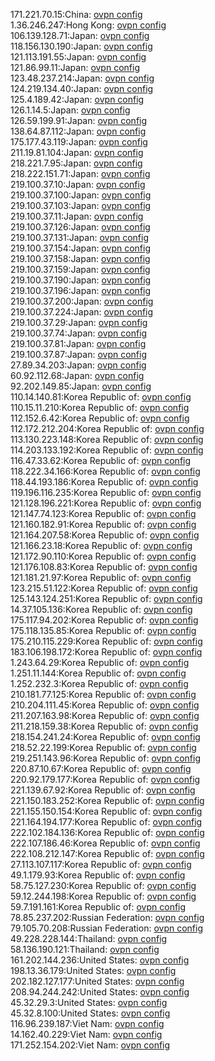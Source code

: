 171.221.70.15:China: [ovpn config](vpn/171_221_70_15.ovpn)  
1.36.246.247:Hong Kong: [ovpn config](vpn/1_36_246_247.ovpn)  
106.139.128.71:Japan: [ovpn config](vpn/106_139_128_71.ovpn)  
118.156.130.190:Japan: [ovpn config](vpn/118_156_130_190.ovpn)  
121.113.191.55:Japan: [ovpn config](vpn/121_113_191_55.ovpn)  
121.86.99.11:Japan: [ovpn config](vpn/121_86_99_11.ovpn)  
123.48.237.214:Japan: [ovpn config](vpn/123_48_237_214.ovpn)  
124.219.134.40:Japan: [ovpn config](vpn/124_219_134_40.ovpn)  
125.4.189.42:Japan: [ovpn config](vpn/125_4_189_42.ovpn)  
126.1.14.5:Japan: [ovpn config](vpn/126_1_14_5.ovpn)  
126.59.199.91:Japan: [ovpn config](vpn/126_59_199_91.ovpn)  
138.64.87.112:Japan: [ovpn config](vpn/138_64_87_112.ovpn)  
175.177.43.119:Japan: [ovpn config](vpn/175_177_43_119.ovpn)  
211.19.81.104:Japan: [ovpn config](vpn/211_19_81_104.ovpn)  
218.221.7.95:Japan: [ovpn config](vpn/218_221_7_95.ovpn)  
218.222.151.71:Japan: [ovpn config](vpn/218_222_151_71.ovpn)  
219.100.37.10:Japan: [ovpn config](vpn/219_100_37_10.ovpn)  
219.100.37.100:Japan: [ovpn config](vpn/219_100_37_100.ovpn)  
219.100.37.103:Japan: [ovpn config](vpn/219_100_37_103.ovpn)  
219.100.37.11:Japan: [ovpn config](vpn/219_100_37_11.ovpn)  
219.100.37.126:Japan: [ovpn config](vpn/219_100_37_126.ovpn)  
219.100.37.131:Japan: [ovpn config](vpn/219_100_37_131.ovpn)  
219.100.37.154:Japan: [ovpn config](vpn/219_100_37_154.ovpn)  
219.100.37.158:Japan: [ovpn config](vpn/219_100_37_158.ovpn)  
219.100.37.159:Japan: [ovpn config](vpn/219_100_37_159.ovpn)  
219.100.37.190:Japan: [ovpn config](vpn/219_100_37_190.ovpn)  
219.100.37.196:Japan: [ovpn config](vpn/219_100_37_196.ovpn)  
219.100.37.200:Japan: [ovpn config](vpn/219_100_37_200.ovpn)  
219.100.37.224:Japan: [ovpn config](vpn/219_100_37_224.ovpn)  
219.100.37.29:Japan: [ovpn config](vpn/219_100_37_29.ovpn)  
219.100.37.74:Japan: [ovpn config](vpn/219_100_37_74.ovpn)  
219.100.37.81:Japan: [ovpn config](vpn/219_100_37_81.ovpn)  
219.100.37.87:Japan: [ovpn config](vpn/219_100_37_87.ovpn)  
27.89.34.203:Japan: [ovpn config](vpn/27_89_34_203.ovpn)  
60.92.112.68:Japan: [ovpn config](vpn/60_92_112_68.ovpn)  
92.202.149.85:Japan: [ovpn config](vpn/92_202_149_85.ovpn)  
110.14.140.81:Korea Republic of: [ovpn config](vpn/110_14_140_81.ovpn)  
110.15.11.210:Korea Republic of: [ovpn config](vpn/110_15_11_210.ovpn)  
112.152.6.42:Korea Republic of: [ovpn config](vpn/112_152_6_42.ovpn)  
112.172.212.204:Korea Republic of: [ovpn config](vpn/112_172_212_204.ovpn)  
113.130.223.148:Korea Republic of: [ovpn config](vpn/113_130_223_148.ovpn)  
114.203.133.192:Korea Republic of: [ovpn config](vpn/114_203_133_192.ovpn)  
116.47.33.62:Korea Republic of: [ovpn config](vpn/116_47_33_62.ovpn)  
118.222.34.166:Korea Republic of: [ovpn config](vpn/118_222_34_166.ovpn)  
118.44.193.186:Korea Republic of: [ovpn config](vpn/118_44_193_186.ovpn)  
119.196.116.235:Korea Republic of: [ovpn config](vpn/119_196_116_235.ovpn)  
121.128.196.221:Korea Republic of: [ovpn config](vpn/121_128_196_221.ovpn)  
121.147.74.123:Korea Republic of: [ovpn config](vpn/121_147_74_123.ovpn)  
121.160.182.91:Korea Republic of: [ovpn config](vpn/121_160_182_91.ovpn)  
121.164.207.58:Korea Republic of: [ovpn config](vpn/121_164_207_58.ovpn)  
121.166.23.18:Korea Republic of: [ovpn config](vpn/121_166_23_18.ovpn)  
121.172.90.110:Korea Republic of: [ovpn config](vpn/121_172_90_110.ovpn)  
121.176.108.83:Korea Republic of: [ovpn config](vpn/121_176_108_83.ovpn)  
121.181.21.97:Korea Republic of: [ovpn config](vpn/121_181_21_97.ovpn)  
123.215.51.122:Korea Republic of: [ovpn config](vpn/123_215_51_122.ovpn)  
125.143.124.251:Korea Republic of: [ovpn config](vpn/125_143_124_251.ovpn)  
14.37.105.136:Korea Republic of: [ovpn config](vpn/14_37_105_136.ovpn)  
175.117.94.202:Korea Republic of: [ovpn config](vpn/175_117_94_202.ovpn)  
175.118.135.85:Korea Republic of: [ovpn config](vpn/175_118_135_85.ovpn)  
175.210.115.229:Korea Republic of: [ovpn config](vpn/175_210_115_229.ovpn)  
183.106.198.172:Korea Republic of: [ovpn config](vpn/183_106_198_172.ovpn)  
1.243.64.29:Korea Republic of: [ovpn config](vpn/1_243_64_29.ovpn)  
1.251.11.144:Korea Republic of: [ovpn config](vpn/1_251_11_144.ovpn)  
1.252.232.3:Korea Republic of: [ovpn config](vpn/1_252_232_3.ovpn)  
210.181.77.125:Korea Republic of: [ovpn config](vpn/210_181_77_125.ovpn)  
210.204.111.45:Korea Republic of: [ovpn config](vpn/210_204_111_45.ovpn)  
211.207.163.98:Korea Republic of: [ovpn config](vpn/211_207_163_98.ovpn)  
211.218.159.38:Korea Republic of: [ovpn config](vpn/211_218_159_38.ovpn)  
218.154.241.24:Korea Republic of: [ovpn config](vpn/218_154_241_24.ovpn)  
218.52.22.199:Korea Republic of: [ovpn config](vpn/218_52_22_199.ovpn)  
219.251.143.96:Korea Republic of: [ovpn config](vpn/219_251_143_96.ovpn)  
220.87.10.67:Korea Republic of: [ovpn config](vpn/220_87_10_67.ovpn)  
220.92.179.177:Korea Republic of: [ovpn config](vpn/220_92_179_177.ovpn)  
221.139.67.92:Korea Republic of: [ovpn config](vpn/221_139_67_92.ovpn)  
221.150.183.252:Korea Republic of: [ovpn config](vpn/221_150_183_252.ovpn)  
221.155.150.154:Korea Republic of: [ovpn config](vpn/221_155_150_154.ovpn)  
221.164.194.177:Korea Republic of: [ovpn config](vpn/221_164_194_177.ovpn)  
222.102.184.136:Korea Republic of: [ovpn config](vpn/222_102_184_136.ovpn)  
222.107.186.46:Korea Republic of: [ovpn config](vpn/222_107_186_46.ovpn)  
222.108.212.147:Korea Republic of: [ovpn config](vpn/222_108_212_147.ovpn)  
27.113.107.117:Korea Republic of: [ovpn config](vpn/27_113_107_117.ovpn)  
49.1.179.93:Korea Republic of: [ovpn config](vpn/49_1_179_93.ovpn)  
58.75.127.230:Korea Republic of: [ovpn config](vpn/58_75_127_230.ovpn)  
59.12.244.198:Korea Republic of: [ovpn config](vpn/59_12_244_198.ovpn)  
59.7.191.161:Korea Republic of: [ovpn config](vpn/59_7_191_161.ovpn)  
78.85.237.202:Russian Federation: [ovpn config](vpn/78_85_237_202.ovpn)  
79.105.70.208:Russian Federation: [ovpn config](vpn/79_105_70_208.ovpn)  
49.228.228.144:Thailand: [ovpn config](vpn/49_228_228_144.ovpn)  
58.136.190.121:Thailand: [ovpn config](vpn/58_136_190_121.ovpn)  
161.202.144.236:United States: [ovpn config](vpn/161_202_144_236.ovpn)  
198.13.36.179:United States: [ovpn config](vpn/198_13_36_179.ovpn)  
202.182.127.177:United States: [ovpn config](vpn/202_182_127_177.ovpn)  
208.94.244.242:United States: [ovpn config](vpn/208_94_244_242.ovpn)  
45.32.29.3:United States: [ovpn config](vpn/45_32_29_3.ovpn)  
45.32.8.100:United States: [ovpn config](vpn/45_32_8_100.ovpn)  
116.96.239.187:Viet Nam: [ovpn config](vpn/116_96_239_187.ovpn)  
14.162.40.229:Viet Nam: [ovpn config](vpn/14_162_40_229.ovpn)  
171.252.154.202:Viet Nam: [ovpn config](vpn/171_252_154_202.ovpn)  
